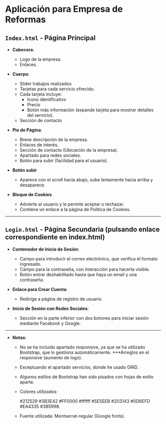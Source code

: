 # Aplicación para Empresa de Reformas

## `Index.html` - Página Principal

- **Cabecera**:

  - Logo de la empresa.
  - Enlaces.

- **Cuerpo**:

  - Slider trabajos realizados
  - Tarjetas para cada servicio ofrecido.
  - Cada tarjeta incluye:
    - Icono identificativo
    - Precio
    - Botón más información (expande tarjeta para mostrar detalles del servicio).
  - Sección de contacto

- **Pie de Página**:

  - Breve descripción de la empresa.
  - Enlaces de interés.
  - Sección de contacto (Ubicación de la empresa).
  - Apartado para redes sociales.
  - Botón para subir (facilidad para el usuario).

- **Botón subir**

  - Aparece con el scroll hacia abajo, sube lentamente hacia arriba y desaparece.

- **Bloque de Cookies**
  - Advierte al usuario y le permite aceptar o rechazar.
  - Contiene un enlace a la página de Política de Cookies.

---

## `Login.html` - Página Secundaria (pulsando enlace correspondiente en index.html)

- **Contenedor de Inicio de Sesión**:

  - Campo para introducir el correo electrónico, que verifica el formato ingresado.
  - Campo para la contraseña, con interacción para hacerla visible.
  - Botón entrar deshabilitado hasta que haya un email y una contraseña.

- **Enlace para Crear Cuenta**:

  - Redirige a página de registro de usuario.

- **Inicio de Sesión con Redes Sociales**:
  - Sección en la parte inferior con dos botones para iniciar sesión mediante Facebook y Google.

---

- **Notas**:

  - No se ha incluido apartado responsive, ya que se ha utilizado Bootstrap, que lo gestiona automáticamente. \*\*\*Arreglos en el responsive (aumento de logo).
  - Exceptuando el apartado servicios, donde he usado GRID.
  - Algunos estilos de Bootstrap han sido pisados con hojas de estilo aparte.
  - Colores utilizados:

    #212529
    #3B3E42
    #FF0000
    #ffffff
    #5E5EEB
    #203143
    #0D6EFD
    #EA4335
    #3B5998.

  - Fuente utilizada: Montserrat-regular (Google fonts).
